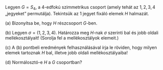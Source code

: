 Legyen $G=S_4$, a $4$-edfokú szimmetrikus csoport (amely tehát az $1, 2, 3, 4$ „jegyeket” permutálja). Tekintsük az $1$ jegyet fixáló elemek $H$ halmazát.

(a) Bizonyítsa be, hogy $H$ részcsoport $G$-ben.  

(b) Legyen $σ=(1,2,3,4)$. Határozza meg $H$-nak $σ$ szerinti bal és jobb oldali mellékosztályait! (Sorolja fel a mellékosztályok elemeit.)

(c) A (b) pontbeli eredmények felhasználásával írja le röviden, hogy milyen elemek tartoznak $H$ bal, illetve jobb oldali mellékosztályaiba!

(d) Normálosztó-e $H$ a $G$ csoportban?